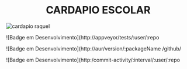 <h1 align="center"> CARDAPIO ESCOLAR </h1>

![cardapio](https://user-images.githubusercontent.com/130568579/235910376-e21ecf50-90e8-40c8-ab1b-78f70d3c7a23.jpeg)
raquel

![Badge em Desenvolvimento](http://appveyor/tests/:user/:repo

 ![Badge em Desenvolvimento](http://aur/version/:packageName
/github/

 ![Badge em Desenvolvimento](http:/commit-activity/:interval/:user/:repo